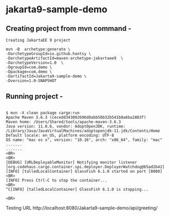 # jakarta9-sample-demo

## Creating project from mvn command - 

```
Creating JakartaEE 9 project 

mvn -B  archetype:generate \
-DarchetypeGroupId=io.github.hantsy \
-DarchetypeArtifactId=maven-archetype-jakartaee9  \
-DarchetypeVersion=1.0  \
-DgroupId=com.demo \
-Dpackage=com.demo \
-DartifactId=Jakarta9-sample-demo \
-Dversion=1.0-SNAPSHOT
```

## Running project - 

```

$ mvn -X clean package cargo:run
Apache Maven 3.6.3 (cecedd343002696d0abb50b32b541b8a6ba2883f)
Maven home: /Users/Shared/tools/apache-maven-3.6.3
Java version: 11.0.6, vendor: AdoptOpenJDK, runtime: /Library/Java/JavaVirtualMachines/adoptopenjdk-11.jdk/Contents/Home
Default locale: en_US, platform encoding: UTF-8
OS name: "mac os x", version: "10.16", arch: "x86_64", family: "mac"
.......
.......
<BR>
<BR>
[DEBUG] [URLDeployableMonitor] Notifying monitor listener [org.codehaus.cargo.container.spi.deployer.DeployerWatchdog@65ad2b42]
[INFO] [talledLocalContainer] GlassFish 6.1.0 started on port [8080]
<BR>
[INFO] Press Ctrl-C to stop the container...
<BR>
^C[INFO] [talledLocalContainer] GlassFish 6.1.0 is stopping...

<BR>
```

Testing URL 
http://localhost:8080/Jakarta9-sample-demo/api/greeting/<greetingMessage>




